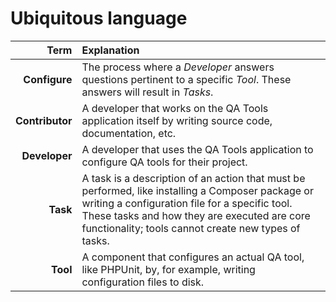 Ubiquitous language
===================

| **Term**      | **Explanation** |
| -------------:|:--------------- |
| **Configure** | The process where a *Developer* answers questions pertinent to a specific *Tool*. These answers will result in *Tasks*. |
| **Contributor** | A developer that works on the QA Tools application itself by writing source code, documentation, etc. |
| **Developer** | A developer that uses the QA Tools application to configure QA tools for their project. |
| **Task**      | A task is a description of an action that must be performed, like installing a Composer package or writing a configuration file for a specific tool. These tasks and how they are executed are core functionality; tools cannot create new types of tasks. |
| **Tool**      | A component that configures an actual QA tool, like PHPUnit, by, for example, writing configuration files to disk. |
